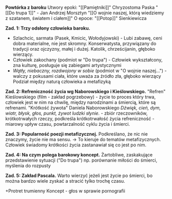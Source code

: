 **Powtórka z baroku**
Utwory epoki:
"[[Pamiętniki]]" Chryzostoma Paska
"[[Do trupa 1]]" - Jan Andrzej Morsztyn
"[[O wojnie naszej, którą wiedziemy z szatanem, światem i ciałem]]"
O epoce:
"[[Potop]]" Sienkiewicza

**Zad. 1: Trzy odsłony człowieka baroku.**
- Szlachcic, sarmata (Pasek, Kmicic, Wołodyjowski) - Lubi zabawę, ceni dobra materialne, nie jest skromny. Konserwatysta, przywiązany do tradycji oraz ojczyzny, małej i dużej. Katolik, chrześcijanin, głęboko wierzący.
- Człowiek zakochany (podmiot w "Do trupa") - Człowiek wykształcony, zna kulturę, posługuje się zabiegami artystycznymi
- *Wątły, niebaczny, rozdwojony w sobie* (podmiot w "O wojnie naszej...") - walczy z pokusami ciała, które uważa za źródło zła, głęboko wierzący
	Podział między naturą człowieka a metafizyką

**Zad. 2: Refreniczność życia wg Naborowskiego i Kieślowskiego.**
	"Refren" Kieślowskiego (film - zakład pogrzebowy) - życie to proces który trwa, człowiek jest w nim na chwilę, między narodzinami a śmiercią, które są refrenami.
	"Krótkość żywota" Daniela Naborowskiego
	*Dźwięk, cień, dym, wiatr, błysk, głos, punkt, żywot ludzki słynie.* - zbiór rzeczowników, krótkotrwałych rzeczy, podkreśla krótkotrwałość życia
	refreniczność - miarowy upływ czasu, powtarzalność cyklu życia i śmierci.

**Zad. 3: Popularność poezji metafizycznej.**
	Podkreślano, że nic nie znaczymy, życie nie ma sensu. -> To kieruje do tematów metafizycznych. Człowiek świadomy krótkości życia zastanawiał się co jest po nim.

**Zad. 4: Na czym polega barokowy koncept.**
	Żartobliwe, zaskakujące przedstawienie sytuacji ("Do trupa")
	np. porównanie miłości do śmierci, myślenia do rozpusty

**Zad. 5: Zakład Pascala.**
	Warto wierzyć jeżeli jest życie po śmierci, bo można bardzo wiele zyskać a stracić tylko trochę czasu.


+Protret trumienny
Koncept - głos w sprawie pornografii
